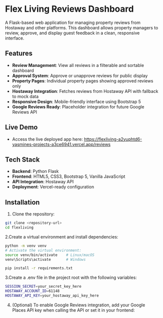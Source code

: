 # Flex Living Reviews Dashboard

A Flask-based web application for managing property reviews from Hostaway and other platforms. This dashboard allows property managers to review, approve, and display guest feedback in a clean, responsive interface.

## Features

- **Review Management**: View all reviews in a filterable and sortable dashboard
- **Approval System**: Approve or unapprove reviews for public display
- **Property Pages**: Individual property pages showing approved reviews only
- **Hostaway Integration**: Fetches reviews from Hostaway API with fallback to mock data
- **Responsive Design**: Mobile-friendly interface using Bootstrap 5
- **Google Reviews Ready**: Placeholder integration for future Google Reviews API

## Live Demo
- Access the live deployed app here: https://flexliving-a2yuphtd6-yasmines-projects-a3ce6941.vercel.app/reviews



## Tech Stack

- **Backend**: Python Flask
- **Frontend**: HTML5, CSS3, Bootstrap 5, Vanilla JavaScript
- **API Integration**: Hostaway API
- **Deployment**: Vercel-ready configuration

## Installation

1. Clone the repository:
```bash
git clone <repository-url>
cd flexliving
```
2.Create a virtual environment and install dependencies:
```bash
python -m venv venv
# Activate the virtual environment:
source venv/bin/activate    # Linux/macOS
venv\Scripts\activate       # Windows

pip install -r requirements.txt

```
3.Create a .env file in the project root with the following variables:
```bash
SESSION_SECRET=your_secret_key_here
HOSTAWAY_ACCOUNT_ID=61148
HOSTAWAY_API_KEY=your_hostaway_api_key_here
```
4. (Optional) To enable Google Reviews integration, add your Google Places API key when calling the API or set it in your frontend:


